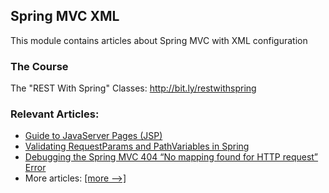 ## Spring MVC XML

This module contains articles about Spring MVC with XML configuration

### The Course

The "REST With Spring" Classes: http://bit.ly/restwithspring

### Relevant Articles: 
- [Guide to JavaServer Pages (JSP)](https://www.baeldung.com/jsp)
- [Validating RequestParams and PathVariables in Spring](https://www.baeldung.com/spring-validate-requestparam-pathvariable)
- [Debugging the Spring MVC 404 “No mapping found for HTTP request” Error](https://www.baeldung.com/spring-mvc-404-error)
- More articles: [[more -->]](../spring-mvc-xml-2)
